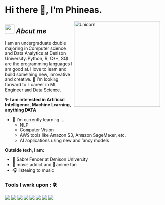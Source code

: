 # Hi there 👋, I'm Phineas. 
<!-- ![Visitor](https://visitor-badge.laobi.icu/badge?page_id=Bhargavi-hash.repoName) [![GitHub followers](https://img.shields.io/github/followers/Bhargavi-hash.svg?style=social&label=Follow)](https://github.com/Bhargavi-hash?tab=followers)<br/> -->

<!--
**Bhargavi-hash/Bhargavi-hash** is a ✨ _special_ ✨ repository because its `README.md` (this file) appears on your GitHub profile.
-->

<img align="right" width=280px alt="Unicorn" src="https://media.tenor.com/q9s_XmoedE8AAAAi/piske-usagi.gif"/>

## <img src="https://media.giphy.com/media/ObNTw8Uzwy6KQ/giphy.gif" width="30px">&nbsp;***About me***

I am an undergraduate double majoring in Computer science and Data Analytics at Denison University. Python, R, C++, SQL are the programming languages I am good at. I love to learn and build something new, innovative and creative. 💼 I’m looking forward to a career in ML Engineer and Data Science. 

**✨ I am interested in Artificial Intelligence, Machine Learning, anything DATA**
- 🌱 I’m currently learning ...
  - NLP
  - Computer Vision
  - AWS tools like Amazon S3, Amazon SageMaker, etc.
  - AI applications using new and fancy models 

**Outside tech, I am:**
- 🤺 Sabre Fencer at Denison University
- 🎥 movie addict and 🦄 anime fan
- 🎧 listening to music

### Tools I work upon : 🛠

<img src="https://img.shields.io/badge/python%20-%2314354C.svg?&style=for-the-badge&logo=python&logoColor=white">   <img src="https://img.shields.io/badge/c++%20-%2300599C.svg?&style=for-the-badge&logo=c%2B%2B&logoColor=white">   <img src="https://img.shields.io/badge/javascript%20-%23323330.svg?&style=for-the-badge&logo=javascript&logoColor=%23F7DF1E">
<img src="https://img.shields.io/badge/tableau%20-%230D597F.svg?&style=for-the-badge&logo=tableau&logoColor=white">   <img src="https://img.shields.io/badge/tensorflow%20-%23FF6F00.svg?&style=for-the-badge&logo=tensorflow&logoColor=white">   <img src="https://img.shields.io/badge/AWS%20-%23008CC1.svg?&style=for-the-badge&logo=AWS&logoColor=orange">   <img src="https://img.shields.io/badge/git%20-%23F05032.svg?&style=for-the-badge&logo=git&logoColor=white"/>   <img src="http://img.shields.io/badge/-VS%20Code-000000?style=for-the-badge&logo=Visual-studio-code&logoColor=blue"> 

<!-- __Check out my GitHub repository:__

<div>
  <p>
    <a href="https://github.com/Bhargavi-hash/HotelFranchiseDBMS.git">
      <img src="https://github-readme-stats.vercel.app/api/pin/?username=Bhargavi-hash&repo=HotelFranchiseDBMS" alt="GitHub Stats" />
    </a>
    <a href="https://github.com/Bhargavi-hash/Linux-Shell-Implementation.git">
      <img src="https://github-readme-stats.vercel.app/api/pin/?username=Bhargavi-hash&repo=Linux-Shell-Implementation" alt="GitHub Stats" />
    </a>
  </p>
</div>


<h2>👀 My github Stats</h2>

<div>
<!--   <p align="center">
    <b><em>Now listening to:</em></b> <br/>
    <img src="https://spotify-github-profile.vercel.app/api/view?uid=Bhargavi-hash&cover_image=true&theme=novatorem" alt="Now Listenting to" />
  </p> -->
  
<!--   <p align="center">
  <b><em>GitHub Stats:</em></b> <br/>
    <img src="https://github-readme-streak-stats.herokuapp.com/?user=Bhargavi-hash" alt="GitHub Stats" /> <br/><br/>
  
</div>

![My github status](https://github-readme-stats.vercel.app/api?username=Bhargavi-hash&show_icons=true&include_all_commits=true)
![Top Langs](https://github-readme-stats.vercel.app/api/top-langs/?username=Bhargavi-hash&layout=compact)

---------------------------------------------------------------------------------------------------------------------
Credits: <a href="https://github.com/Bhargavi-hash">Bhargavi-hash</a>

Date: 18/11/2021 --> 
